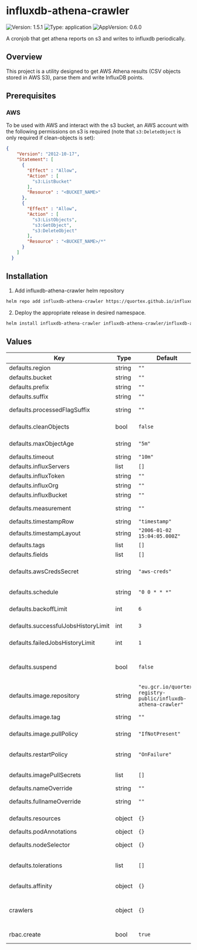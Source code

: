 # influxdb-athena-crawler

![Version: 1.5.1](https://img.shields.io/badge/Version-1.5.1-informational?style=flat-square) ![Type: application](https://img.shields.io/badge/Type-application-informational?style=flat-square) ![AppVersion: 0.6.0](https://img.shields.io/badge/AppVersion-0.6.0-informational?style=flat-square)

A cronjob that get athena reports on s3 and writes to influxdb periodically.

## Overview
This project is a utility designed to get AWS Athena results (CSV objects stored in AWS S3), parse them and write InfluxDB points.

## Prerequisites

### <a id="Prerequisites_AWS"></a>AWS
To be used with AWS and interact with the s3 bucket, an AWS account with the following permissions on s3 is required (note that `s3:DeleteObject` is only required if clean-objects is set):
```json
{
    "Version": "2012-10-17",
    "Statement": [
      {
        "Effect" : "Allow",
        "Action" : [
          "s3:ListBucket"
        ],
        "Resource" : "<BUCKET_NAME>"
      },
      {
        "Effect" : "Allow",
        "Action" : [
          "s3:ListObjects",
          "s3:GetObject",
          "s3:DeleteObject"
        ],
        "Resource" : "<BUCKET_NAME>/*"
      }
    ]
  }
```

## Installation

1. Add influxdb-athena-crawler helm repository

```sh
helm repo add influxdb-athena-crawler https://quortex.github.io/influxdb-athena-crawler
```

2. Deploy the appropriate release in desired namespace.

```sh
helm install influxdb-athena-crawler influxdb-athena-crawler/influxdb-athena-crawler -n <NAMESPACE>>
```

## Values

| Key | Type | Default | Description |
|-----|------|---------|-------------|
| defaults.region | string | `""` | The AWS region. |
| defaults.bucket | string | `""` | The AWS bucket to watch. |
| defaults.prefix | string | `""` | The bucket prefix. |
| defaults.suffix | string | `""` | The bucket files suffix. |
| defaults.processedFlagSuffix | string | `""` | The bucket processed flags suffix. |
| defaults.cleanObjects | bool | `false` | Whether to delete S3 objects after processing them. |
| defaults.maxObjectAge | string | `"5m"` | After how long to delete the objects. |
| defaults.timeout | string | `"10m"` | The global timeout. |
| defaults.influxServers | list | `[]` | The InfluxDB servers addresses. |
| defaults.influxToken | string | `""` | The InfluxDB token. |
| defaults.influxOrg | string | `""` | The InfluxDB org to write to. |
| defaults.influxBucket | string | `""` | The InfluxDB bucket write to. |
| defaults.measurement | string | `""` | The InfluxDB bucket measurement. |
| defaults.timestampRow | string | `"timestamp"` | The timestamp row in CSV. |
| defaults.timestampLayout | string | `"2006-01-02 15:04:05.000Z"` | The layout to parse timestamp. |
| defaults.tags | list | `[]` |  |
| defaults.fields | list | `[]` |  |
| defaults.awsCredsSecret | string | `"aws-creds"` | A reference to a secret wit AWS credentials (must contain awsKeyId / awsSecretKey). |
| defaults.schedule | string | `"0 0 * * *"` | The schedule in Cron format, see https://en.wikipedia.org/wiki/Cron. |
| defaults.backoffLimit | int | `6` | Specifies the number of retries before marking a job as failed. |
| defaults.successfulJobsHistoryLimit | int | `3` | The number of successful finished jobs to retain. |
| defaults.failedJobsHistoryLimit | int | `1` | The number of failed finished jobs to retain. |
| defaults.suspend | bool | `false` | This flag tells the controller to suspend subsequent executions, it does not apply to already started executions. |
| defaults.image.repository | string | `"eu.gcr.io/quortex-registry-public/influxdb-athena-crawler"` | influxdb-athena-crawler image repository. |
| defaults.image.tag | string | `""` | influxdb-athena-crawler image tag (defaults to app version). |
| defaults.image.pullPolicy | string | `"IfNotPresent"` | influxdb-athena-crawler image pull policy. |
| defaults.restartPolicy | string | `"OnFailure"` | influxdb-athena-crawler restartPolicy (supported values: "OnFailure", "Never"). |
| defaults.imagePullSecrets | list | `[]` | A list of secrets used to pull containers images. |
| defaults.nameOverride | string | `""` | Helm's name computing override. |
| defaults.fullnameOverride | string | `""` | Helm's fullname computing override. |
| defaults.resources | object | `{}` | influxdb-athena-crawler container required resources. |
| defaults.podAnnotations | object | `{}` | Annotations to be added to pods. |
| defaults.nodeSelector | object | `{}` | Node labels for influxdb-athena-crawler pod assignment. |
| defaults.tolerations | list | `[]` | Node tolerations for influxdb-athena-crawler scheduling to nodes with taints. |
| defaults.affinity | object | `{}` | Affinity for influxdb-athena-crawler pod assignment. |
| crawlers | object | `{}` | Crawlers map. Each of the elements of this map defines a crawler, merged with the default values |
| rbac.create | bool | `true` | Specifies whether rbac resources should be created. |


